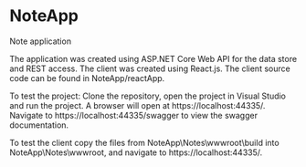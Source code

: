 # NoteApp
Note application

The application was created using ASP.NET Core Web API for the data store and REST access. 
The client was created using React.js. The client source code can be found in NoteApp/reactApp.

To test the project:
Clone the repository, open the project in Visual Studio and run the project. A browser will open at https://localhost:44335/. Navigate to https://localhost:44335/swagger to view the swagger documentation.

To test the client copy the files from NoteApp\Notes\wwwroot\build into NoteApp\Notes\wwwroot, and navigate to  https://localhost:44335/.

